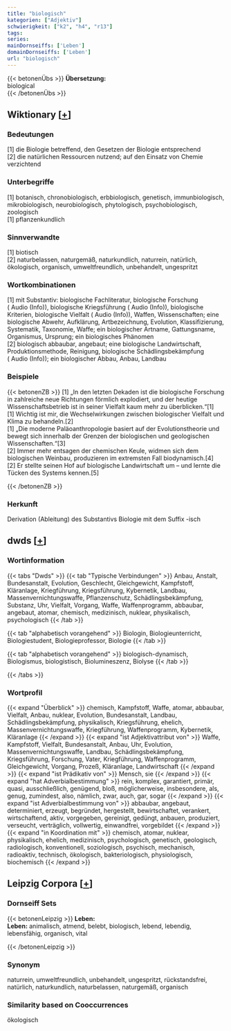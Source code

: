 ```yaml
---
title: "biologisch"
kategorien: ["Adjektiv"]
schwierigkeit: ["k2", "h4", "r13"]
tags:
series:
mainDornseiffs: ['Leben']
domainDornseiffs: ['Leben']
url: "biologisch"
---
```


{{< betonenÜbs >}}
**Übersetzung:**  
biological  
{{< /betonenÜbs >}}

## Wiktionary [[+](https://de.wiktionary.org/wiki/biologisch)]

### Bedeutungen
[1] die Biologie betreffend, den Gesetzen der Biologie entsprechend  
[2] die natürlichen Ressourcen nutzend; auf den Einsatz von Chemie verzichtend  

### Unterbegriffe
[1] botanisch, chronobiologisch, erbbiologisch, genetisch, immunbiologisch, mikrobiologisch, neurobiologisch, phytologisch, psychobiologisch, zoologisch  
[1] pflanzenkundlich  

### Sinnverwandte
[1] biotisch  
[2] naturbelassen, naturgemäß, naturkundlich, naturrein, natürlich, ökologisch, organisch, umweltfreundlich, unbehandelt, ungespritzt  

### Wortkombinationen
[1] mit Substantiv: biologische Fachliteratur, biologische Forschung ( Audio (Info)), biologische Kriegsführung ( Audio (Info)), biologische Kriterien, biologische Vielfalt ( Audio (Info)), Waffen, Wissenschaften; eine biologische Abwehr, Aufklärung, Artbezeichnung, Evolution, Klassifizierung, Systematik, Taxonomie, Waffe; ein biologischer Artname, Gattungsname, Organismus, Ursprung; ein biologisches Phänomen  
[2] biologisch abbaubar, angebaut; eine biologische Landwirtschaft, Produktionsmethode, Reinigung, biologische Schädlingsbekämpfung ( Audio (Info)); ein biologischer Abbau, Anbau, Landbau  

### Beispiele
{{< betonenZB >}}
[1] „In den letzten Dekaden ist die biologische Forschung in zahlreiche neue Richtungen förmlich explodiert, und der heutige Wissenschaftsbetrieb ist in seiner Vielfalt kaum mehr zu überblicken.“[1]  
[1] Wichtig ist mir, die Wechselwirkungen zwischen biologischer Vielfalt und Klima zu behandeln.[2]  
[1] „Die moderne Paläoanthropologie basiert auf der Evolutionstheorie und bewegt sich innerhalb der Grenzen der biologischen und geologischen Wissenschaften.“[3]  
[2] Immer mehr entsagen der chemischen Keule, widmen sich dem biologischen Weinbau, produzieren im extremsten Fall biodynamisch.[4]  
[2] Er stellte seinen Hof auf biologische Landwirtschaft um – und lernte die Tücken des Systems kennen.[5]  

{{< /betonenZB >}}
### Herkunft
Derivation (Ableitung) des Substantivs Biologie mit dem Suffix -isch  



## dwds [[+](https://www.dwds.de/wb/biologisch)]

### Wortinformation
{{< tabs "Dwds" >}}
{{< tab "Typische Verbindungen" >}}
Anbau, Anstalt, Bundesanstalt, Evolution, Geschlecht, Gleichgewicht, Kampfstoff, Kläranlage, Kriegführung, Kriegsführung, Kybernetik, Landbau, Massenvernichtungswaffe, Pflanzenschutz, Schädlingsbekämpfung, Substanz, Uhr, Vielfalt, Vorgang, Waffe, Waffenprogramm, abbaubar, angebaut, atomar, chemisch, medizinisch, nuklear, physikalisch, psychologisch
{{< /tab >}}

{{< tab "alphabetisch vorangehend" >}}
Biologin, Biologieunterricht, Biologiestudent, Biologieprofessor, Biologie
{{< /tab >}}

{{< tab "alphabetisch vorangehend" >}}
biologisch-dynamisch, Biologismus, biologistisch, Biolumineszenz, Biolyse
{{< /tab >}}

{{< /tabs >}}

### Wortprofil
{{< expand "Überblick" >}} chemisch, Kampfstoff, Waffe, atomar, abbaubar, Vielfalt, Anbau, nuklear, Evolution, Bundesanstalt, Landbau, Schädlingsbekämpfung, physikalisch, Kriegsführung, ehelich, Massenvernichtungswaffe, Kriegführung, Waffenprogramm, Kybernetik, Kläranlage {{< /expand >}}
{{< expand "ist Adjektivattribut von" >}} Waffe, Kampfstoff, Vielfalt, Bundesanstalt, Anbau, Uhr, Evolution, Massenvernichtungswaffe, Landbau, Schädlingsbekämpfung, Kriegsführung, Forschung, Vater, Kriegführung, Waffenprogramm, Gleichgewicht, Vorgang, Prozeß, Kläranlage, Landwirtschaft {{< /expand >}}
{{< expand "ist Prädikativ von" >}} Mensch, sie {{< /expand >}}
{{< expand "hat Adverbialbestimmung" >}} rein, komplex, garantiert, primär, quasi, ausschließlich, genügend, bloß, möglicherweise, insbesondere, als, genug, zumindest, also, nämlich, zwar, auch, gar, sogar {{< /expand >}}
{{< expand "ist Adverbialbestimmung von" >}} abbaubar, angebaut, determiniert, erzeugt, begründet, hergestellt, bewirtschaftet, verankert, wirtschaftend, aktiv, vorgegeben, gereinigt, gedüngt, anbauen, produziert, verseucht, verträglich, vollwertig, einwandfrei, vorgebildet {{< /expand >}}
{{< expand "in Koordination mit" >}} chemisch, atomar, nuklear, physikalisch, ehelich, medizinisch, psychologisch, genetisch, geologisch, radiologisch, konventionell, soziologisch, psychisch, mechanisch, radioaktiv, technisch, ökologisch, bakteriologisch, physiologisch, biochemisch {{< /expand >}}

## Leipzig Corpora [[+](https://corpora.uni-leipzig.de/en/res?word=biologisch&corpusId=deu_newscrawl-public_2018)]

### Dornseiff Sets
{{< betonenLeipzig >}}
**Leben:**  
**Leben:** animalisch, atmend, belebt, biologisch, lebend, lebendig, lebensfähig, organisch, vital  

{{< /betonenLeipzig >}}

### Synonym
naturrein, umweltfreundlich, unbehandelt, ungespritzt, rückstandsfrei, natürlich, naturkundlich, naturbelassen, naturgemäß, organisch


### Similarity based on Cooccurrences
ökologisch

